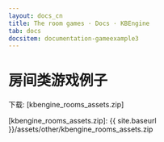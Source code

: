 ```yaml
---
layout: docs_cn
title: The room games · Docs · KBEngine
tab: docs
docsitem: documentation-gameexample3
---
```


房间类游戏例子
====================

下载: 
[kbengine_rooms_assets.zip]



[kbengine_rooms_assets.zip]: {{ site.baseurl }}/assets/other/kbengine_rooms_assets.zip